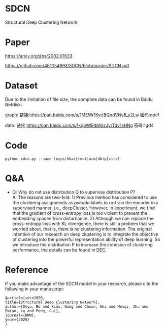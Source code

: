 # SDCN
Structural Deep Clustering Network

# Paper
https://arxiv.org/abs/2002.01633

https://github.com/461054993/SDCN/blob/master/SDCN.pdf

# Dataset
Due to the limitation of file size, the complete data can be found in Baidu Netdisk:

graph: 链接:https://pan.baidu.com/s/1MEWr1KyrtBQndVNy8_y2Lw  密码:opc1

data: 链接:https://pan.baidu.com/s/1kqoWlElbWazJyrTdv1sHNg  密码:1gd4

# Code
```
python sdcn.py --name [usps|hhar|reut|acm|dblp|cite]
```

# Q&A
- Q: Why do not use distribution Q to supervise distribution P?<br>
  A: The reasons are two-fold: 1) Previous method has considered to use the clustering assignments as pseudo labels to re-train the encoder in a supervised manner, i.e., [deepCluster](https://arxiv.org/abs/1807.05520). However, in experiment, we find that the gradient of cross-entropy loss is too violent to prevent the embedding spaces from disturbance. 2) Although we can replace the cross-entropy loss with KL divergence, there is still a problem that we worried about, that is, there is no clustering information. The original intention of our research on deep clustering is to integrate the objective of clustering into the powerful representation ability of deep learning. So we introduce the distribution P to increase the cohesion of clustering performance, the details can be found in [DEC](http://www.jmlr.org/proceedings/papers/v48/xieb16.pdf).

# Reference
If you make advantage of the SDCN model in your research, please cite the following in your manuscript:
```
@article{sdcn2020,
title={Structural Deep Clustering Network},
author={Deyu, Bo and Xiao, Wang and Chuan, Shi and Meiqi, Zhu and Emiao, Lu and Peng, Cui},
journal={WWW},
year={2020}
}
```
